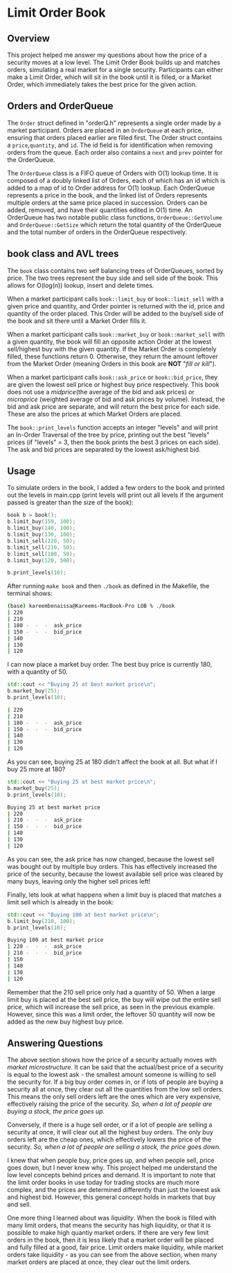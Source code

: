 # Limit Order Book

## Overview
This project helped me answer my questions about how the price of a security moves at a low level. The Limit Order Book builds up and matches orders, simulating a real market for a single security. Participants can either make a Limit Order, which will sit in the book until it is filled, or a Market Order, which immediately takes the best price for the given action. 

## Orders and OrderQueue
The `Order` struct defined in "orderQ.h" represents a single order made by a market participant. Orders are placed in an `OrderQueue` at each price, ensuring that orders placed earlier are filled first. The Order struct contains a `price`,`quantity`, and `id`. The id field is for identification when removing orders from the queue. Each order also contains a `next` and `prev` pointer for the OrderQueue.

The `OrderQueue` class is a FIFO queue of Orders with O(1) lookup time. It is composed of a doubly linked list of Orders, each of which has an id which is added to a map of id to Order address for O(1) lookup. Each OrderQueue represents a price in the book, and the linked list of Orders represents multiple orders at the same price placed in succession. Orders can be added, removed, and have their quantities edited in O(1) time. An OrderQueue has two notable public class functions, `OrderQueue::GetVolume` and `OrderQueue::GetSize` which return the total quantity of the OrderQueue and the total number of orders in the OrderQueue respectively. 

## book class and AVL trees
The `book` class contains two self balancing trees of OrderQueues, sorted by price. The two trees represent the buy side and sell side of the book. This allows for O(log(n)) lookup, insert and delete times. 

When a market participant calls `book::limit_buy` or `book::limit_sell` with a given price and quantity, and Order pointer is returned with the id, price and quantity of the order placed. This Order will be added to the buy/sell side of the book and sit there until a Market Order fills it. 

When a market participant calls `book::market_buy` or `book::market_sell` with a given quantity, the book will fill an opposite action Order at the lowest sell/highest buy with the given quantity. If the Market Order is completely filled, these functions return 0. Otherwise, they return the amount leftover from the Market Order (meaning Orders in this book are **NOT** "*fill or kill*"). 

When a market participant calls `book::ask_price` or `book::bid_price`, they are given the lowest sell price or highest buy price respectively. This book does not use a *midprice*(the average of the bid and ask prices) or *microprice* (weighted average of bid and ask prices by volume). Instead, the bid and ask price are separate, and will return the best price for each side. These are also the prices at which Market Orders are placed. 

The `book::print_levels` function accepts an integer "levels" and will print an In-Order Traversal of the tree by price, printing out the best "levels" prices (if "levels" = 3, then the book prints the best 3 prices on each side). The ask and bid prices are separated by the lowest ask/highest bid. 

## Usage
To simulate orders in the book, I added a few orders to the book and printed out the levels in main.cpp (print levels will print out all levels if the argument passed is greater than the size of the book):
```c++
book b = book();
b.limit_buy(150, 100);
b.limit_buy(140, 100);
b.limit_buy(130, 100);
b.limit_sell(220, 50);
b.limit_sell(210, 50);
b.limit_sell(180, 50);
b.limit_buy(120, 500);

b.print_levels(10);
```
After running `make book` and then `./book` as defined in the Makefile, the terminal shows:
```bash
(base) kareembenaissa@Kareems-MacBook-Pro LOB % ./book   
| 220
| 210
| 180 -  -  -  ask_price
| 150 -  -  -  bid_price
| 140
| 130
| 120
```

I can now place a market buy order. The best buy price is currently 180, with a quantity of 50. 

```c++
std::cout << "Buying 25 at best market price\n";
b.market_buy(25);
b.print_levels(10);
```

```bash
| 220
| 210
| 180 -  -  -  ask_price
| 150 -  -  -  bid_price
| 140
| 130
| 120
```

As you can see, buying 25 at 180 didn't affect the book at all. But what if I buy 25 more at 180?

```c++
std::cout << "Buying 25 at best market price\n";
b.market_buy(25);
b.print_levels(10);
```

```bash
Buying 25 at best market price
| 220
| 210 -  -  -  ask_price
| 150 -  -  -  bid_price
| 140
| 130
| 120
```

As you can see, the ask price has now changed, because the lowest sell was bought out by multiple buy orders. This has effectively increased the price of the security, because the lowest available sell price was cleared by many buys, leaving only the higher sell prices left!

Finally, lets look at what happens when a limit buy is placed that matches a limit sell which is already in the book:

```c++
std::cout << "Buying 100 at best market price\n";
b.limit_buy(210, 100);
b.print_levels(10);
```

```bash
Buying 100 at best market price
| 220 -  -  -  ask_price
| 210 -  -  -  bid_price
| 150
| 140
| 130
| 120
```
Remember that the 210 sell price only had a quantity of 50. When a large limit buy is placed at the best sell price, the buy will wipe out the entire sell price, which will increase the sell price, as seen in the previous example. However, since this was a limit order, the leftover 50 quantity will now be added as the new buy highest buy price. 

## Answering Questions

The above section shows how the price of a security actually moves with *market microstructure*. It can be said that the actual/best price of a security is equal to the lowest ask - the smallest amount someone is willing to sell the security for. If a big buy order comes in, or if lots of people are buying a security all at once, they clear out all the quantities from the low sell orders. This means the only sell orders left are the ones which are very expensive, effectively raising the price of the security. *So, when a lot of people are buying a stock, the price goes up.* 

Conversely, if there is a huge sell order, or if a lot of people are selling a security at once, it will clear out all the highest buy orders. The only buy orders left are the cheap ones, which effectively lowers the price of the security. *So, when a lot of people are selling a stock, the price goes down.*

I knew that when people buy, price goes up, and when people sell, price goes down, but I never knew why. This project helped me understand the low level concepts behind prices and demand. It is important to note that the limit order books in use today for trading stocks are much more complex, and the prices are determined differently than just the lowest ask and highest bid. However, this general concept holds in markets that buy and sell. 

One more thing I learned about was *liquidity*. When the book is filled with many limit orders, that means the security has high liquidity, or that it is possible to make high quantiy market orders. If there are very few limit orders in the book, then it is less likely that a market order will be placed and fully filled at a good, fair price. Limit orders make liquidity, while market orders take liquidity - as you can see from the above section, when many market orders are placed at once, they clear out the limit orders. 


